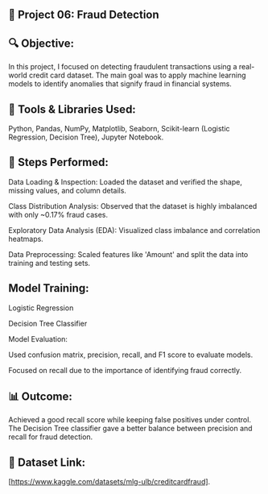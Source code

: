 ## 📁 Project 06: Fraud Detection
## 🔍 Objective:
In this project, I focused on detecting fraudulent transactions using a real-world credit card dataset. The main goal was to apply machine learning models to identify anomalies that signify fraud in financial systems.

## 🧠 Tools & Libraries Used:
Python,
Pandas,
NumPy,
Matplotlib, 
Seaborn,
Scikit-learn (Logistic Regression, Decision Tree),
Jupyter Notebook.

## 🧹 Steps Performed:
Data Loading & Inspection: Loaded the dataset and verified the shape, missing values, and column details.

Class Distribution Analysis: Observed that the dataset is highly imbalanced with only ~0.17% fraud cases.

Exploratory Data Analysis (EDA): Visualized class imbalance and correlation heatmaps.

Data Preprocessing: Scaled features like 'Amount' and split the data into training and testing sets.

## Model Training:

Logistic Regression

Decision Tree Classifier

Model Evaluation:

Used confusion matrix, precision, recall, and F1 score to evaluate models.

Focused on recall due to the importance of identifying fraud correctly.

## 📊 Outcome:
Achieved a good recall score while keeping false positives under control. The Decision Tree classifier gave a better balance between precision and recall for fraud detection.

## 🔗 Dataset Link:
[https://www.kaggle.com/datasets/mlg-ulb/creditcardfraud].
